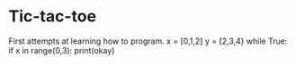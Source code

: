 # Tic-tac-toe
First attempts at learning how to program.
x = [0,1,2]
y = [2,3,4}
while True:
    if x in range(0,3): 
        print(okay)
       
